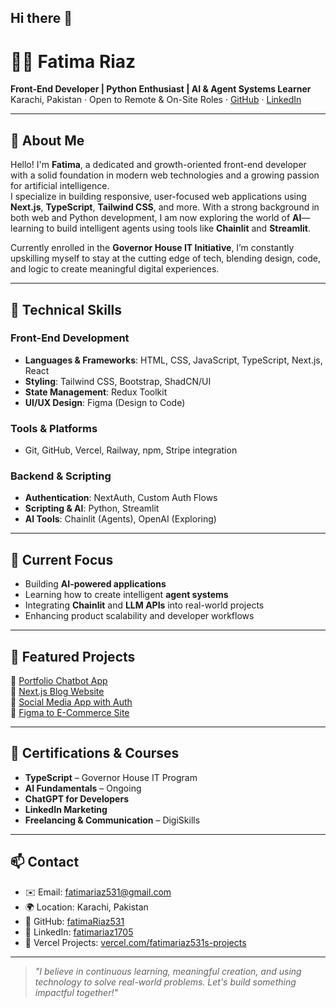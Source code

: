 ## Hi there 👋

# 👩‍💻 Fatima Riaz

**Front-End Developer | Python Enthusiast | AI & Agent Systems Learner**  
Karachi, Pakistan · Open to Remote & On-Site Roles · [GitHub](https://github.com/fatimaRiaz531) · [LinkedIn](https://www.linkedin.com/in/fatimariaz1705)

---

## 👋 About Me

Hello! I'm **Fatima**, a dedicated and growth-oriented front-end developer with a solid foundation in modern web technologies and a growing passion for artificial intelligence.  
I specialize in building responsive, user-focused web applications using **Next.js**, **TypeScript**, **Tailwind CSS**, and more. With a strong background in both web and Python development, I am now exploring the world of **AI**—learning to build intelligent agents using tools like **Chainlit** and **Streamlit**.

Currently enrolled in the **Governor House IT Initiative**, I’m constantly upskilling myself to stay at the cutting edge of tech, blending design, code, and logic to create meaningful digital experiences.

---

## 💼 Technical Skills

### Front-End Development
- **Languages & Frameworks**: HTML, CSS, JavaScript, TypeScript, Next.js, React
- **Styling**: Tailwind CSS, Bootstrap, ShadCN/UI
- **State Management**: Redux Toolkit
- **UI/UX Design**: Figma (Design to Code)

### Tools & Platforms
- Git, GitHub, Vercel, Railway, npm, Stripe integration

### Backend & Scripting
- **Authentication**: NextAuth, Custom Auth Flows
- **Scripting & AI**: Python, Streamlit
- **AI Tools**: Chainlit (Agents), OpenAI (Exploring)

---

## 🚀 Current Focus

- Building **AI-powered applications**
- Learning how to create intelligent **agent systems**
- Integrating **Chainlit** and **LLM APIs** into real-world projects
- Enhancing product scalability and developer workflows

---

## 📌 Featured Projects

🔹 [Portfolio Chatbot App](https://portfolio-chatbot.up.railway.app/)  
🔹 [Next.js Blog Website](https://nextjs-blog-website-milestone-361c.vercel.app/)  
🔹 [Social Media App with Auth](https://social-media-app-next-js-orcin.vercel.app/)  
🔹 [Figma to E-Commerce Site](https://hackathon2-figma-website-nfmd.vercel.app/)

---

## 📜 Certifications & Courses

- **TypeScript** – Governor House IT Program  
- **AI Fundamentals** – Ongoing  
- **ChatGPT for Developers**  
- **LinkedIn Marketing**  
- **Freelancing & Communication** – DigiSkills  

---

## 📫 Contact

- ✉️ Email: fatimariaz531@gmail.com  
- 🌍 Location: Karachi, Pakistan  
- 🔗 GitHub: [fatimaRiaz531](https://github.com/fatimaRiaz531)  
- 💼 LinkedIn: [fatimariaz1705](https://www.linkedin.com/in/fatimariaz1705)  
- 🚀 Vercel Projects: [vercel.com/fatimariaz531s-projects](https://vercel.com/fatimariaz531s-projects)

---

> _"I believe in continuous learning, meaningful creation, and using technology to solve real-world problems. Let's build something impactful together!"_

